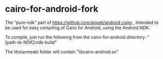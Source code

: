 cairo-for-android-fork
======================

The "pure-ndk" part of https://github.com/anoek/android-cairo , intended to be used for easy compiling of Cairo for Android, using the Android NDK. 

To compile, just run the following from the cairo-for-android directory:
"[path-to-NDK]\ndk-build"

The libs\armeabi folder will contain "libcairo-android.so"

